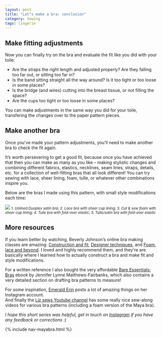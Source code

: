 ```yaml
---
layout: post
title: "Let’s make a bra: conclusion"
category: Sewing
tags: lingerie
---
```


## Make fitting adjustments

Now you can finally try on the bra and evaluate the fit like you did with your toile:

- Are the straps the right length and adjusted properly? Are they falling too far out, or sitting too far in?
- Is the band sitting straight all the way around? Is it too tight or too loose in some places?
- Is the bridge (and wires) cutting into the breast tissue, or not filling the space?
- Are the cups too tight or too loose in some places?

You can make adjustments in the same way you did for your toile, transfering the changes over to the paper pattern pieces.

## Make another bra

Once you’ve made your pattern adjustments, you’ll need to make another bra to check the fit again.

It’s worth persevering to get a good fit, because once you have achieved that then you can make as many as you like – making stylistic changes and combining different fabrics, elastics, necklines, seam lines, straps, details, etc. for a collection of well-fitting bras that all look different! You can try sewing with lace, sheer lining, foam, tulle, or whatever other combinations inspire you.

Below are the bras I made using this pattern, with small style modifications each time:

![](https://res.cloudinary.com/duckgoesoink/image/upload/v1613919578/maya-bras_mt4jtl.jpg)
<small><em>1. Unlined Duoplex satin bra; 2. Lace bra with sheer cup lining; 3. Cut & sew foam with sheer cup lining; 4. Tulle bra with fold-over elastic; 5. Tulle/satin bra with fold-over elastic</em></small>

## More resources

If you learn better by watching, Beverly Johnson’s online bra making classes are amazing: [Construction and fit](https://www.craftsy.com/class/sewing-bras-construction-fit/), [Designer techniques](https://www.craftsy.com/class/sewing-bras-designer-techniques/), and [Foam, lace and beyond](https://www.craftsy.com/class/sewing-bras-foam-lace-beyond/). I loved and highly recommend them, and they're are basically where I learned how to actually construct a bra and make fit and style modifications.

For a written reference I also bought the very affordable [Bare Essentials: Bras](https://porcelynne.com/books-classes/bare-essentials-bras-third-edition) ebook by Jennifer Lynne Matthews-Fairbanks, which also contains a very detailed section on drafting bra patterns to measure! <br>

For some inspiration, [Emerald Erin](https://www.instagram.com/emeralderinsews/) posts a lot of amazing things on her Instagram account.<br>
And finally the [Liz sews Youtube channel](https://www.youtube.com/c/LizSews/) has some really nice sew-along videos for various bra patterns (including a foam version of the Maya bra).

<em>I hope this short series was helpful, get in touch on [Instagram](https://instagram.com/duckgoesoink) if you have any feedback or corrections :)</em>

{% include nav-mayabra.html %}
